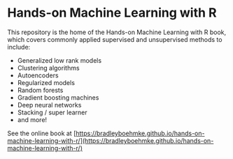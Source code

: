 # Hands-on Machine Learning with R


This repository is the home of the Hands-on Machine Learning with R book, which covers commonly applied supervised and unsupervised methods to include:

- Generalized low rank models
- Clustering algorithms
- Autoencoders
- Regularized models
- Random forests 
- Gradient boosting machines 
- Deep neural networks
- Stacking / super learner
- and more!

See the online book at [https://bradleyboehmke.github.io/hands-on-machine-learning-with-r/](https://bradleyboehmke.github.io/hands-on-machine-learning-with-r/)
